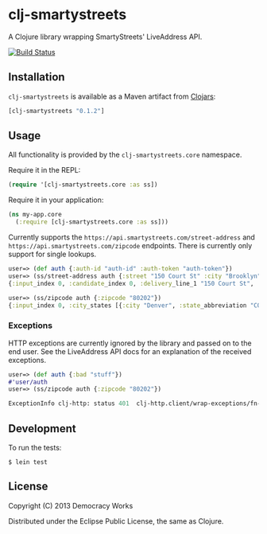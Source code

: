 # clj-smartystreets

A Clojure library wrapping SmartyStreets' LiveAddress API.

[![Build Status](https://travis-ci.org/democracyworks/clj-smartystreets.svg?branch=master)](https://travis-ci.org/democracyworks/clj-smartystreets)

## Installation

`clj-smartystreets` is available as a Maven artifact from
[Clojars](http://clojars.org/clj-smartystreets):
```clojure
[clj-smartystreets "0.1.2"]
```

## Usage

All functionality is provided by the
`clj-smartystreets.core` namespace.

Require it in the REPL:

```clojure
(require '[clj-smartystreets.core :as ss])
```

Require it in your application:

```clojure
(ns my-app.core
  (:require [clj-smartystreets.core :as ss]))
```

Currently supports the `https://api.smartystreets.com/street-address` and `https://api.smartystreets.com/zipcode`
endpoints. There is currently only support for single lookups.

```clojure
user=> (def auth {:auth-id "auth-id" :auth-token "auth-token"})
user=> (ss/street-address auth {:street "150 Court St" :city "Brooklyn" :state "New York" :zipcode "11201"})
{:input_index 0, :candidate_index 0, :delivery_line_1 "150 Court St", :last_line "Brooklyn NY 11201-6771", :delivery_point_barcode "112016771996", :components {:street_name "Court", :city_name "Brooklyn", :street_suffix "St", :zipcode "11201", :state_abbreviation "NY", :plus4_code "6771", :delivery_point "99", :primary_number "150", :delivery_point_check_digit "6"}, :metadata {:zip_type "Standard", :longitude -73.99617, :carrier_route "C034", :building_default_indicator "Y", :congressional_district "07", :county_name "Kings", :elot_sort "A", :county_fips "36047", :latitude 40.69087, :elot_sequence "0099", :record_type "H", :rdi "Commercial", :precision "Zip7"}, :analysis {:dpv_match_code "D", :dpv_footnotes "AAN1", :dpv_cmra "N", :dpv_vacant "N", :active "Y", :footnotes "H#"}}

user=> (ss/zipcode auth {:zipcode "80202"})
{:input_index 0, :city_states [{:city "Denver", :state_abbreviation "CO", :state "Colorado"}], :zipcodes [{:zipcode "80202", :zipcode_type "S", :county_fips "08031", :county_name "Denver", :latitude 39.747778, :longitude -104.993838}]}
```



### Exceptions

HTTP exceptions are currently ignored by the library and passed on to the end user. See the LiveAddress
API docs for an explanation of the received exceptions.

```clojure
user=> (def auth {:bad "stuff"})
#'user/auth
user=> (ss/zipcode auth {:zipcode "80202"})

ExceptionInfo clj-http: status 401  clj-http.client/wrap-exceptions/fn--2764 (client.clj:147)
```

## Development

To run the tests:

    $ lein test

## License

Copyright (C) 2013 Democracy Works

Distributed under the Eclipse Public License, the same as Clojure.
